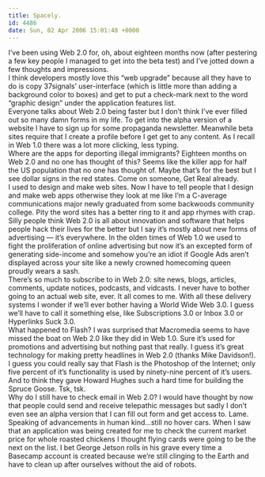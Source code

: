 ```yaml
---
title: Spacely.
id: 4486
date: Sun, 02 Apr 2006 15:01:48 +0000
---
```


I’ve been using Web 2.0 for, oh, about eighteen months now (after pestering a few key people I managed to get into the beta test) and I’ve jotted down a few thoughts and impressions.  
 I think developers mostly love this “web upgrade” because all they have to do is copy 37signals’ user-interface (which is little more than adding a background color to boxes) and get to put a check-mark next to the word “graphic design” under the application features list.  
 Everyone talks about Web 2.0 being faster but I don’t think I’ve ever filled out so many damn forms in my life. To get into the alpha version of a website I have to sign up for some propaganda newsletter. Meanwhile beta sites require that I create a profile before I get get to any content. As I recall in Web 1.0 there was a lot more clicking, less typing.  
 Where are the apps for deporting illegal immigrants? Eighteen months on Web 2.0 and no one has thought of this? Seems like the killer app for half the US population that no one has thought of. Maybe that’s for the best but I see dollar signs in the red states. Come on someone, Get Real already.  
 I used to design and make web sites. Now I have to tell people that I design and make web apps otherwise they look at me like I’m a C-average communications major newly graduated from some backwoods community college. Pity the word sites has a better ring to it and app rhymes with crap.  
 Silly people think Web 2.0 is all about innovation and software that helps people hack their lives for the better but I say it’s mostly about new forms of advertising — it’s everywhere. In the olden times of Web 1.0 we used to fight the proliferation of online advertising but now it’s an excepted form of generating side-income and somehow you’re an idiot if Google Ads aren’t displayed across your site like a newly crowned homecoming queen proudly wears a sash.  
 There’s so much to subscribe to in Web 2.0: site news, blogs, articles, comments, update notices, podcasts, and vidcasts. I never have to bother going to an actual web site, ever. It all comes to me. With all these delivery systems I wonder if we’ll ever bother having a World Wide Web 3.0. I guess we’ll have to call it something else, like Subscriptions 3.0 or Inbox 3.0 or Hyperlinks Suck 3.0.  
 What happened to Flash? I was surprised that Macromedia seems to have missed the boat on Web 2.0 like they did in Web 1.0. Sure it’s used for promotions and advertising but nothing past that really. I guess it’s great technology for making pretty headlines in Web 2.0 (thanks Mike Davidson!). I guess you could really say that Flash is the Photoshop of the Internet; only five percent of it’s functionality is used by ninety-nine percent of it’s users. And to think they gave Howard Hughes such a hard time for building the Spruce Goose. Tsk, tsk.  
 Why do I still have to check email in Web 2.0? I would have thought by now that people could send and receive telepathic messages but sadly I don’t even see an alpha version that I can fill out form and get access to. Lame.  
 Speaking of advancements in human kind…still no hover cars. When I saw that an application was being created for me to check the current market price for whole roasted chickens I thought flying cards were going to be the next on the list. I bet George Jetson rolls in his grave every time a Basecamp account is created because we’re still clinging to the Earth and have to clean up after ourselves without the aid of robots.


